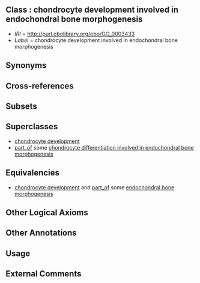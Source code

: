 
## Class : chondrocyte development involved in endochondral bone morphogenesis

 * *IRI* = http://purl.obolibrary.org/obo/GO_0003433
 * *Label* = chondrocyte development involved in endochondral bone morphogenesis

## Synonyms


## Cross-references


## Subsets


## Superclasses

 * [chondrocyte development](../../GO/63/GO_0002063.md)
 * [part_of](../../BFO/50/BFO_0000050.md) some [chondrocyte differentiation involved in endochondral bone morphogenesis](../../GO/13/GO_0003413.md)

## Equivalencies

 * [chondrocyte development](../../GO/63/GO_0002063.md) and [part_of](../../BFO/50/BFO_0000050.md) some [endochondral bone morphogenesis](../../GO/50/GO_0060350.md)

## Other Logical Axioms


## Other Annotations


## Usage


## External Comments

